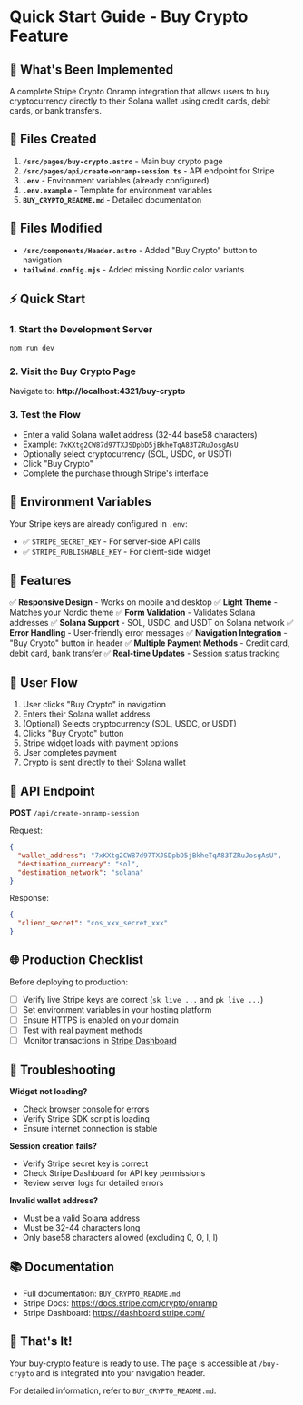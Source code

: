 # Quick Start Guide - Buy Crypto Feature

## 🚀 What's Been Implemented

A complete Stripe Crypto Onramp integration that allows users to buy cryptocurrency directly to their Solana wallet using credit cards, debit cards, or bank transfers.

## 📁 Files Created

1. **`/src/pages/buy-crypto.astro`** - Main buy crypto page
2. **`/src/pages/api/create-onramp-session.ts`** - API endpoint for Stripe
3. **`.env`** - Environment variables (already configured)
4. **`.env.example`** - Template for environment variables
5. **`BUY_CRYPTO_README.md`** - Detailed documentation

## 📝 Files Modified

- **`/src/components/Header.astro`** - Added "Buy Crypto" button to navigation
- **`tailwind.config.mjs`** - Added missing Nordic color variants

## ⚡ Quick Start

### 1. Start the Development Server
```bash
npm run dev
```

### 2. Visit the Buy Crypto Page
Navigate to: **http://localhost:4321/buy-crypto**

### 3. Test the Flow
- Enter a valid Solana wallet address (32-44 base58 characters)
- Example: `7xKXtg2CW87d97TXJSDpbD5jBkheTqA83TZRuJosgAsU`
- Optionally select cryptocurrency (SOL, USDC, or USDT)
- Click "Buy Crypto"
- Complete the purchase through Stripe's interface

## 🔑 Environment Variables

Your Stripe keys are already configured in `.env`:
- ✅ `STRIPE_SECRET_KEY` - For server-side API calls
- ✅ `STRIPE_PUBLISHABLE_KEY` - For client-side widget

## 🎨 Features

✅ **Responsive Design** - Works on mobile and desktop
✅ **Light Theme** - Matches your Nordic theme
✅ **Form Validation** - Validates Solana addresses
✅ **Solana Support** - SOL, USDC, and USDT on Solana network
✅ **Error Handling** - User-friendly error messages
✅ **Navigation Integration** - "Buy Crypto" button in header
✅ **Multiple Payment Methods** - Credit card, debit card, bank transfer
✅ **Real-time Updates** - Session status tracking

## 📱 User Flow

1. User clicks "Buy Crypto" in navigation
2. Enters their Solana wallet address
3. (Optional) Selects cryptocurrency (SOL, USDC, or USDT)
4. Clicks "Buy Crypto" button
5. Stripe widget loads with payment options
6. User completes payment
7. Crypto is sent directly to their Solana wallet

## 🔧 API Endpoint

**POST** `/api/create-onramp-session`

Request:
```json
{
  "wallet_address": "7xKXtg2CW87d97TXJSDpbD5jBkheTqA83TZRuJosgAsU",
  "destination_currency": "sol",
  "destination_network": "solana"
}
```

Response:
```json
{
  "client_secret": "cos_xxx_secret_xxx"
}
```

## 🌐 Production Checklist

Before deploying to production:

- [ ] Verify live Stripe keys are correct (`sk_live_...` and `pk_live_...`)
- [ ] Set environment variables in your hosting platform
- [ ] Ensure HTTPS is enabled on your domain
- [ ] Test with real payment methods
- [ ] Monitor transactions in [Stripe Dashboard](https://dashboard.stripe.com/)

## 🐛 Troubleshooting

**Widget not loading?**
- Check browser console for errors
- Verify Stripe SDK script is loading
- Ensure internet connection is stable

**Session creation fails?**
- Verify Stripe secret key is correct
- Check Stripe Dashboard for API key permissions
- Review server logs for detailed errors

**Invalid wallet address?**
- Must be a valid Solana address
- Must be 32-44 characters long
- Only base58 characters allowed (excluding 0, O, I, l)

## 📚 Documentation

- Full documentation: `BUY_CRYPTO_README.md`
- Stripe Docs: https://docs.stripe.com/crypto/onramp
- Stripe Dashboard: https://dashboard.stripe.com/

## 🎉 That's It!

Your buy-crypto feature is ready to use. The page is accessible at `/buy-crypto` and is integrated into your navigation header.

For detailed information, refer to `BUY_CRYPTO_README.md`.